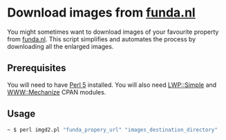 # Download images from [funda.nl](http://funda.nl/)

You might sometimes want to download images of your favourite property from [funda.nl](http://funda.nl/). This script simplifies and automates the process by downloading all the enlarged images.

## Prerequisites
You will need to have [Perl 5](https://www.perl.org/) installed. You will also need [LWP::Simple](https://metacpan.org/pod/LWP::Simple) and [WWW::Mechanize](https://metacpan.org/pod/WWW::Mechanize) CPAN modules.

## Usage

```sh
~ $ perl imgd2.pl "funda_propery_url" "images_destination_directory"
```